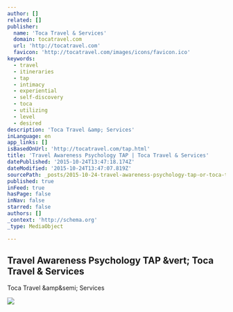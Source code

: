 ```yaml
---
author: []
related: []
publisher:
  name: 'Toca Travel & Services'
  domain: tocatravel.com
  url: 'http://tocatravel.com'
  favicon: 'http://tocatravel.com/images/icons/favicon.ico'
keywords:
  - travel
  - itineraries
  - tap
  - intimacy
  - experiential
  - self-discovery
  - toca
  - utilizing
  - level
  - desired
description: 'Toca Travel &amp; Services'
inLanguage: en
app_links: []
isBasedOnUrl: 'http://tocatravel.com/tap.html'
title: 'Travel Awareness Psychology TAP | Toca Travel & Services'
datePublished: '2015-10-24T13:47:18.174Z'
dateModified: '2015-10-24T13:47:07.819Z'
sourcePath: _posts/2015-10-24-travel-awareness-psychology-tap-or-toca-travel-and-services.md
published: true
inFeed: true
hasPage: false
inNav: false
starred: false
authors: []
_context: 'http://schema.org'
_type: MediaObject

---
```

<article style=""><h1>Travel Awareness Psychology TAP &amp;vert; Toca Travel &amp; Services</h1><p>Toca Travel &amp;amp&amp;semi; Services</p><img src="http://cdn.travalliancemedia.com/images/72AA1E71-E282-4A0C-AA39-EBEEF014CD1D/9FEF5F3B-FAA5-C6E9-2155-2B4121D6D7A7/200x200.png" /></article>
